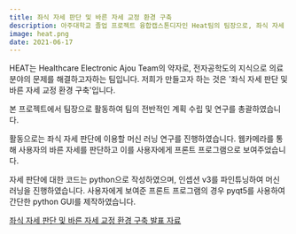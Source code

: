 ```yaml
---
title: 좌식 자세 판단 및 바른 자세 교정 환경 구축 
description: 아주대학교 졸업 프로젝트 융합캡스톤디자인 Heat팀의 팀장으로, 좌식 자세 판단에 대한 머신러닝을 진행하였습니다.
image: heat.png
date: 2021-06-17
---
```


HEAT는 Healthcare Electronic Ajou Team의 약자로, 전자공학도의 지식으로 의료 분야의 문제를 해결하고자하는 팀입니다. 저희가 만들고자 하는 것은 '좌식 자세 판단 및 바른 자세 교정 환경 구축'입니다.

본 프로젝트에서 팀장으로 활동하여 팀의 전반적인 계획 수립 및 연구를 총괄하였습니다. 

활동으로는 좌식 자세 판단에 이용할 머신 러닝 연구를 진행하였습니다. 웹카메라를 통해 사용자의 바른 자세를 판단하고 이를 사용자에게 프론트 프로그램으로 보여주었습니다.

자세 판단에 대한 코드는 python으로 작성하였으며, 인셉션 v3를 파인튜닝하여 머신 러닝을 진행하였습니다. 사용자에게 보여준 프론트 프로그램의 경우 pyqt5를 사용하여 간단한 python GUI를 제작하였습니다.

[좌식 자세 판단 및 바른 자세 교정 환경 구축 발표 자료](https://drive.google.com/file/d/1wnnMc2H5kV2dDT4CxakkL8ry6Ry23P9f/view?usp=drive_link)
